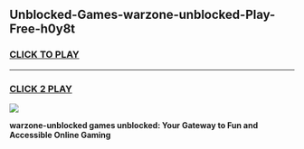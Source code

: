 
## Unblocked-Games-warzone-unblocked-Play-Free-h0y8t
<h3>
<a href="https://premium76.site?title=warzone-unblocked&ref=20M">CLICK TO PLAY</a></h3>
<hr>

<h3>
<a href="https://premium76.site?title=warzone-unblocked&ref=20M">CLICK 2 PLAY</a>
  
</h3>

<a href="https://premium76.site?title=warzone-unblocked&ref=19M"><img src="https://clearcache.store/games.png"></a>


**warzone-unblocked games unblocked: Your Gateway to Fun and Accessible Online Gaming**
